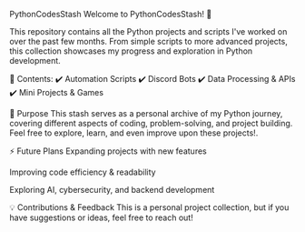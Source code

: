 PythonCodesStash
Welcome to PythonCodesStash! 🚀

This repository contains all the Python projects and scripts I've worked on over the past few months. From simple scripts to more advanced projects, this collection showcases my progress and exploration in Python development.

📌 Contents:
✔️ Automation Scripts
✔️ Discord Bots
✔️ Data Processing & APIs
✔️ Mini Projects & Games

🎯 Purpose
This stash serves as a personal archive of my Python journey, covering different aspects of coding, problem-solving, and project building. Feel free to explore, learn, and even improve upon these projects!.

⚡ Future Plans
Expanding projects with new features

Improving code efficiency & readability

Exploring AI, cybersecurity, and backend development

💡 Contributions & Feedback
This is a personal project collection, but if you have suggestions or ideas, feel free to reach out!
